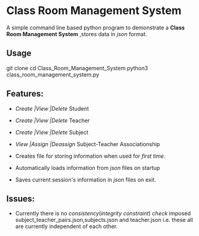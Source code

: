 Class Room Management System
===============================

A simple command line based  python program to demonstrate a **Class Room Management System** ,stores data in *json* format.

Usage
--------------
git clone 
cd Class_Room_Management_System
python3 class_room_management_system.py


Features:
------------

* *Create  |View   |Delete* Student   

* *Create  |View   |Delete* Teacher   

* *Create  |View   |Delete* Subject  
 
* *View    |Assign |Deassign* Subject-Teacher Associationship  

* Creates file for storing information when used for *first time*.   

* Automatically loads information from *json* files on startup   

* Saves current session's information in *json* files on exit.  

Issues:
-------------

* Currently there is no *consistency*(*integrity constraint*) *check* imposed  subject_teacher_pairs.json,subjects.json and teacher.json i.e. these all are currently independent of each other.

